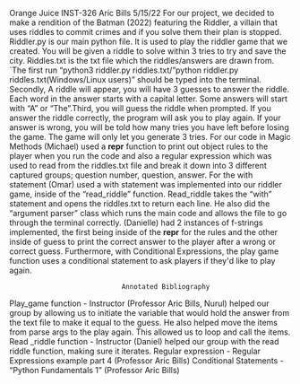 Orange Juice 
INST-326 
Aric Bills
5/15/22
For our project, we decided to make a rendition of the Batman (2022) featuring the Riddler, a villain that uses riddles to commit crimes and if you solve them their plan is stopped. Riddler.py is our main python file. It is used to play the riddler game that we created.  You will be given a riddle to solve within 3 tries to try and save the city. Riddles.txt is the txt file which the riddles/answers are drawn from. 
`The first run “python3 riddler.py riddles.txt/”python riddler.py riddles.txt(Windows/Linux users)” should be typed into the terminal. Secondly, A riddle will appear, you will have 3 guesses to answer the riddle. Each word in the answer starts with a capital letter. Some answers will start with “A” or “The”.Third, you will guess the riddle when prompted. If you answer the riddle correctly, the program will ask you to play again. If your answer is wrong, you will be told how many tries you have left before losing the game. The game will only let you generate 3 tries. 
For our code in Magic Methods (Michael) used a __repr__ function to print out object rules to the player when you run the code and also a regular expression which was used to read from the riddles.txt file and break it down into 3 different captured groups; question number, question, answer. For the with statement (Omar) used a with statement was implemented into our riddler game, inside of the “read_riddle” function. Read_riddle takes the “with” statement and opens the riddles.txt to return each line. He also did the “argument parser” class which runs the main code and allows the file to go through the terminal correctly. (Danielle) had 2 instances of f-strings implemented, the first being inside of the __repr__ for the rules and the other inside of guess to print the correct answer to the player after a wrong or correct guess. Furthermore, with Conditional Expressions, the play game function uses a conditional statement to ask players if they'd like to play again. 

                                Annotated Bibliography
Play_game function -  Instructor (Professor Aric Bills, Nurul) helped our group by allowing us to initiate the variable that would hold the answer from the text file to make it equal to the guess. He also helped move the items from parse args to the play again. This allowed us to loop and call the items. 
Read _riddle function - Instructor (Daniel) helped our group with the read riddle function, making sure it iterates.
Regular expression - Regular Expressions example part 4 (Professor Aric Bills)
Conditional Statements - “Python Fundamentals 1” (Professor Aric Bills) 

